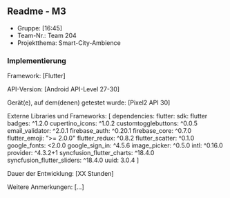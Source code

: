 ## Readme - M3

* Gruppe:	[16:45]
* Team-Nr.:	Team 204
* Projektthema:	Smart-City-Ambience

### Implementierung

Framework:	[Flutter]

API-Version:	[Android API-Level 27-30]

Gerät(e), auf dem(denen) getestet wurde:
[Pixel2 API 30]

Externe Libraries und Frameworks:
[
dependencies:
  flutter:
    sdk: flutter
  badges: ^1.2.0
  cupertino_icons: ^1.0.2
  customtogglebuttons: ^0.0.5
  email_validator: ^2.0.1
  firebase_auth: ^0.20.1
  firebase_core: ^0.7.0
  flutter_emoji: ">= 2.0.0"
  flutter_redux: ^0.8.2
  flutter_scatter: ^0.1.0
  google_fonts: <2.0.0
  google_sign_in: ^4.5.6
  image_picker: ^0.5.0
  intl: ^0.16.0
  provider: ^4.3.2+1
  syncfusion_flutter_charts: ^18.4.0
  syncfusion_flutter_sliders: ^18.4.0
  uuid: 3.0.4
]

Dauer der Entwicklung:
[XX Stunden]

Weitere Anmerkungen:
[...]
